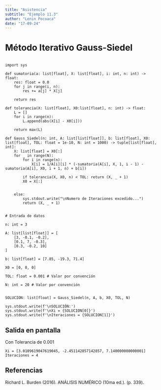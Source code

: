 ```yaml
---
title: "Asistencia"
subtitle: "Ejemplo 11.3"
author: "Lenin Pocoaca"
date: "17-09-24"
---
```


# Método Iterativo Gauss-Siedel

```{python, collapse = TRUE, echo = FALSE}

import sys

def sumatoria(a: list[float], X: list[float], i: int, n: int) -> float:
    res: float = 0.0
    for j in range(i, n):
        res += a[j] * X[j]
    
    return res

def tolerancia(X: list[float], X0:list[float], n: int) -> float:
    L = []
    for i in range(n):
        L.append(abs(X[i] - X0[i]))
 
    return max(L)

def Gauss_Siedel(n: int, A: list[list[float]], b: list[float], X0: list[float], TOL: float = 1e-10, N: int = 1000) -> tuple[list[float], int]:
    X: list[float] = X0[:]
    for _ in range(N):
        for i in range(n):
            X[i] = 1/A[i][i] * (-sumatoria(A[i], X, 1, i - 1) - sumatoria(A[i], X0, i + 1, n) + b[i])
        
        if tolerancia(X, X0, n) < TOL: return (X, _ + 1)
        X0 = X[:]
        
    
    else:
        sys.stdout.write("\nNumero de Iteraciones excedido...")
        return (X, _ + 1)
    

# Entrada de datos

n: int = 3

A: list[list[float]] = [
    [3, -0.1, -0.2],
    [0.1, 7, -0.3],
    [0.3, -0.2, 10]
]

b: list[float] = [7.85, -19.3, 71.4]

X0 = [0, 0, 0]

TOL: float = 0.001 # Valor por convención

N: int = 20 # Valor por convención
    

SOLUCION: list[float] = Gauss_Siedel(n, A, b, X0, TOL, N)

sys.stdout.write(f'\nSOLUCIÓN:')
sys.stdout.write(f'\nXi = {SOLUCION[0]}')
sys.stdout.write(f'\nIteraciones = {SOLUCION[1]}')
```

## Salida en pantalla
Con Tolerancia de 0.001
```{python, collapse = TRUE, echo = FALSE}
Xi = [3.0109619047619045, -2.451142857142857, 7.140000000000001]
Iteraciones = 4
```
## Referencias
Richard L. Burden (2016). ANÁLISIS NUMÉRICO (10ma ed.). (p. 339).